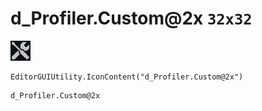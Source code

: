 # d_Profiler.Custom@2x `32x32`
<img src="/img/d_Profiler.Custom@2x.png" width=32 height=32>

``` CSharp
EditorGUIUtility.IconContent("d_Profiler.Custom@2x")
```
```
d_Profiler.Custom@2x
```
